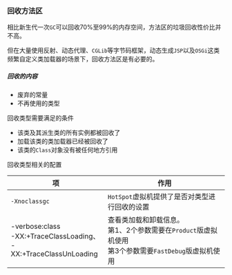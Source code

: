 ### 回收方法区

相比新生代一次`GC`可以回收70%至99%的内存空间，方法区的垃圾回收性价比并不高。

但在大量使用反射、动态代理、`CGLib`等字节码框架，动态生成`JSP`以及`OSGi`这类频繁自定义类加载器的场景下，回收方法区是有必要的。

##### 回收的内容

* 废弃的常量
* 不再使用的类型

回收类型需要满足的条件

* 该类及其派生类的所有实例都被回收了
* 加载该类的类加载器已经被回收了
* 该类的`Class`对象没有被任何地方引用

回收类型相关的配置

| 项                                                           | 作用                                                         |
| ------------------------------------------------------------ | ------------------------------------------------------------ |
| `-Xnoclassgc`                                                | `HotSpot`虚拟机提供了是否对类型进行回收的设置                |
| -verbose:class<br />-XX:+TraceClassLoading、<br />-XX:+TraceClassUnLoading | 查看类加载和卸载信息。<br />第1、2个参数需要在`Product`版虚拟机使用<br />第3个参数需要`FastDebug`版虚拟机使用 |

